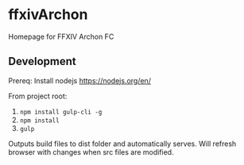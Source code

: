 # ffxivArchon
Homepage for FFXIV Archon FC

## Development

Prereq: Install nodejs https://nodejs.org/en/

From project root: 
1. `npm install gulp-cli -g`
1. `npm install`
1. `gulp`

Outputs build files to dist folder and automatically serves. Will refresh browser with changes when src files are modified.

